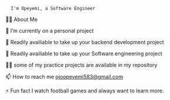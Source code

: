 
      I'm Opeyemi, a Software Engineer

🙋‍♂️ About Me

🔭 I’m currently on a personal project

👯 Readily availiable to take up your backend development project

👯 Readily availiable to take up your Software engineering project

👨‍💻 some of my practice projects are available in my repository

📫 How to reach me ojoopeyemi583@gmail.com

⚡ Fun fact I watch football games and always want to learn more.
